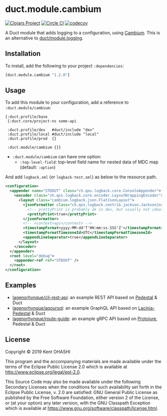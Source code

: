 # duct.module.cambium

[![Clojars Project](https://img.shields.io/clojars/v/duct.module.cambium.svg)](https://clojars.org/duct.module.cambium)
[![Circle CI](https://circleci.com/gh/lagenorhynque/duct.module.cambium.svg?style=shield)](https://circleci.com/gh/lagenorhynque/duct.module.cambium)
[![codecov](https://codecov.io/gh/lagenorhynque/duct.module.cambium/branch/master/graph/badge.svg)](https://codecov.io/gh/lagenorhynque/duct.module.cambium)

A Duct module that adds logging to a configuration, using [Cambium](https://cambium-clojure.github.io/). This is an alternative to [duct/module.logging](https://github.com/duct-framework/module.logging).

## Installation

To install, add the following to your project `:dependencies`:

```clj
[duct.module.cambium "1.2.0"]
```

## Usage

To add this module to your configuration, add a reference to `:duct.module/cambium`:

```edn
{:duct.profile/base
 {:duct.core/project-ns some-api

 :duct.profile/dev   #duct/include "dev"
 :duct.profile/local #duct/include "local"
 :duct.profile/prod  {}

 :duct.module/cambium {}}
```

- `:duct.module/cambium` can have one option:
    - `:top-level-field`: top-level field name for nested data of MDC map (default: `:option`)

And add `logback.xml` (or `logback-test.xml`) as below to the resource path.

```xml
<configuration>
  <appender name="STDOUT" class="ch.qos.logback.core.ConsoleAppender">
    <encoder class="ch.qos.logback.core.encoder.LayoutWrappingEncoder">
      <layout class="cambium.logback.json.FlatJsonLayout">
        <jsonFormatter class="ch.qos.logback.contrib.jackson.JacksonJsonFormatter">
          <!-- prettyPrint is probably ok in dev, but usually not ideal in production: -->
          <prettyPrint>true</prettyPrint>
        </jsonFormatter>
        <!-- <context>api</context> -->
        <timestampFormat>yyyy-MM-dd'T'HH:mm:ss.SSS'Z'</timestampFormat>
        <timestampFormatTimezoneId>UTC</timestampFormatTimezoneId>
        <appendLineSeparator>true</appendLineSeparator>
      </layout>
    </encoder>
  </appender>
  <root level="debug">
    <appender-ref ref="STDOUT" />
  </root>
</configuration>
```

## Examples

- [lagenorhynque/clj-rest-api](https://github.com/lagenorhynque/clj-rest-api): an example REST API based on [Pedestal](https://github.com/pedestal/pedestal) & Duct
- [lagenorhynque/aqoursql](https://github.com/lagenorhynque/aqoursql): an example GraphQL API based on [Lacinia-Pedestal](https://github.com/walmartlabs/lacinia-pedestal) & Duct
- [lagenorhynque/route-guide](https://github.com/lagenorhynque/route-guide): an example gRPC API based on [Protojure](https://github.com/protojure/lib), Pedestal & Duct

## License

Copyright © 2019 Kent OHASHI

This program and the accompanying materials are made available under the
terms of the Eclipse Public License 2.0 which is available at
http://www.eclipse.org/legal/epl-2.0.

This Source Code may also be made available under the following Secondary
Licenses when the conditions for such availability set forth in the Eclipse
Public License, v. 2.0 are satisfied: GNU General Public License as published by
the Free Software Foundation, either version 2 of the License, or (at your
option) any later version, with the GNU Classpath Exception which is available
at https://www.gnu.org/software/classpath/license.html.

